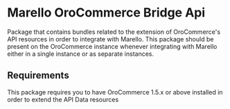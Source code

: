 Marello OroCommerce Bridge Api
========================

Package that contains bundles related to the extension of OroCommerce's API resources in order to integrate with Marello.
This package should be present on the OroCommerce instance whenever integrating with Marello either in a single instance or as separate instances.


Requirements
------------

This package requires you to have OroCommerce 1.5.x or above installed in order to extend the API Data resources
